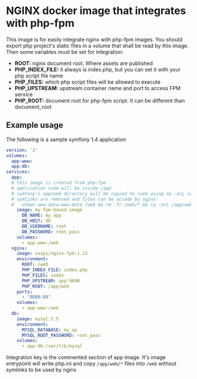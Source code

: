 # NGINX docker image that integrates with php-fpm

This image is for easily integrate nginx with php-fpm images. You should export
php project's static files in a volume that shall be read by this image. Then
some variables must be set for integration:

* **ROOT:** nginx document root. Where assets are published
* **PHP\_INDEX\_FILE:** it always is index.php, but you can set it with your php
  script file name
* **PHP\_FILES:** which php script files will be allowed to execute
* **PHP\_UPSTREAM:** upstream container name and port to access FPM service
* **PHP\_ROOT:** document root for php-fpm script. It can be different than
  document_root

## Example usage

The following is a sample symfony 1.4 application

```yaml
version: '2'
volumes:
  app-www:
  app-db:
services:
  app:
  # this image is created from php:fpm
  # application code will be inside /app
  # symfony's app/web directory will be copied to /web using cp -arL so
  # symlinks are removed and files can be accede by nginx:
  #   chown www-data:www-data /web && rm -fr /web/* && cp -arL /app/web/* /web/
    image: my-fpm-based-image
      DB_NAME: my_app
      DB_HOST: db
      DB_USERNAME: root
      DB_PASSWORD: root_pass
    volumes:
      - app-www:/web
  nginx:
    image: cespi/nginx-fpm:1.13
    environment:
      ROOT: /web
      PHP_INDEX_FILE: index.php
      PHP_FILES: index
      PHP_UPSTREAM: app:9000
      PHP_ROOT: /app/web
    ports:
      - "8080:80"
    volumes:
      - app-www:/web
  db:
    image: mysql:5.5
    environment: 
      MYSQL_DATABASE: my_ap
      MYSQL_ROOT_PASSWORD: root_pass
    volumes:
      - app-db:/var/lib/mysql
```

Integration key is the commented section of app image. It's image entrypoint
will write php.ini and copy `/app/web/*` files into `/web` without symlinks to
be used by nginx

